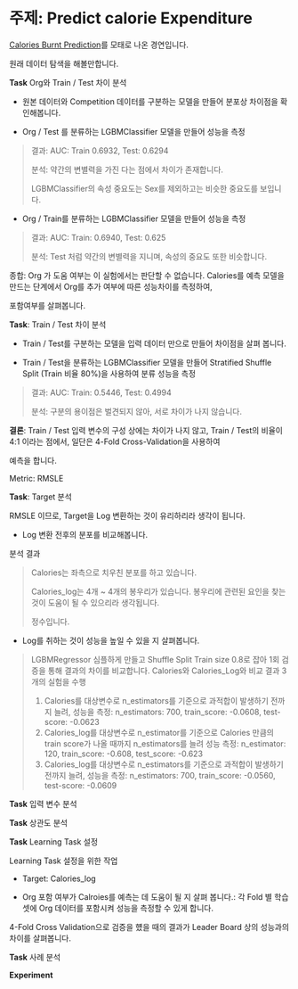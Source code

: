 
# 주제: Predict calorie Expenditure

[Calories Burnt Prediction](https://www.kaggle.com/datasets/ruchikakumbhar/calories-burnt-prediction)를 모태로 나온 경연입니다.

원래 데이터 탐색을 해볼만합니다.

**Task** Org와 Train / Test 차이 분석

- 원본 데이터와 Competition 데이터를 구분하는 모델을 만들어 분포상 차이점을 확인해봅니다.

- Org / Test 를 분류하는 LGBMClassifier 모델을 만들어 성능을 측정
> 결과: AUC: Train 0.6932, Test: 0.6294
> 
> 분석: 약간의 변별력을 가진 다는 점에서 차이가 존재합니다.
>
> LGBMClassifier의 속성 중요도는 Sex를 제외하고는 비슷한 중요도를 보입니다.

- Org / Train를 분류하는 LGBMClassifier 모델을 만들어 성능을 측정
> 결과: AUC: Train: 0.6940, Test: 0.625
>
> 분석: Test 처럼 약간의 변별력을 지니며, 속성의 중요도 또한 비슷합니다. 


종합: Org 가 도움 여부는 이 실험에서는 판단할 수 없습니다. Calories를 예측 모델을 만드는 단계에서 Org를 추가 여부에 따른 성능차이를 측정하여,

포함여부를 살펴봅니다.

**Task**: Train / Test 차이 분석

- Train / Test를 구분하는 모델을 입력 데이터 만으로 만들어 차이점을 살펴 봅니다.

- Train / Test을 분류하는 LGBMClassifier 모델을 만들어 Stratified Shuffle Split (Train 비율 80%)을 사용하여 분류 성능을 측정

> 결과: AUC: Train: 0.5446, Test: 0.4994
> 
> 분석: 구분의 용이점은 벌견되지 않아, 서로 차이가 나지 않습니다.

**결론**: Train / Test 입력 변수의 구성 상에는 차이가 나지 않고, Train / Test의 비율이 4:1 이라는 점에서, 일단은 4-Fold Cross-Validation을 사용하여

예측을 합니다.

Metric: RMSLE

**Task**: Target 분석

RMSLE 이므로, Target을 Log 변환하는 것이 유리하리라 생각이 됩니다. 

- Log 변환 전후의 분포를 비교해봅니다.

분석 결과
> Calories는 좌측으로 치우친 분포를 하고 있습니다.
>
> Calories_log는 4개 ~ 4개의 봉우리가 있습니다. 봉우리에 관련된 요인을 찾는 것이 도움이 될 수 있으리라 생각됩니다. 
>
> 정수입니다.

- Log를 취하는 것이 성능을 높일 수 있을 지 살펴봅니다.
> LGBMRegressor 심플하게 만들고 Shuffle Split Train size 0.8로 잡아 1회 검증을 통해 결과의 차이를 비교합니다.
> Calories와 Calories_Log와 비교 결과
> 3개의 실험을 수행
> 1. Calories를 대상변수로 n_estimators를 기준으로 과적합이 발생하기 전까지 늘려, 성능을 측정: n_estimators: 700, train_score: -0.0608, test-score: -0.0623
> 2. Calories_log를 대상변수로 n_estimator를 기준으로 Calories 만큼의 train score가 나올 때까지 n_estimators를 늘려 성능 측정: n_estimator: 120, train_score: -0.608, test_score: -0.623
> 3. Calories_log를 대상변수로  n_estimators를 기준으로 과적합이 발생하기 전까지 늘려, 성능을 측정: n_estimators: 700, train_score: -0.0560, test-score: -0.0609

**Task** 입력 변수 분석

**Task** 상관도 분석

**Task** Learning Task 설정 <TODO>

Learning Task 설정을 위한 작업

- Target: Calories_log 

- Org 포함 여부가 Calroies를 예측는 데 도움이 될 지 살펴 봅니다.: 각 Fold 별 학습셋에 Org 데이터를 포함시켜 성능을 측정할 수 있게 합니다.

4-Fold Cross Validation으로 검증을 헀을 때의 결과가 Leader Board 상의 성능과의 차이를 살펴봅니다.

**Task** 사례 분석

**Experiment** 
